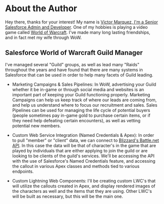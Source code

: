 # About the Author

Hey there, thanks for your interest! My name is [Victor Marquez, I'm a Senior Salesforce Admin and Developer](https://www.linkedin.com/in/victorhmarquez/).
One of my hobbies is playing a video game called [World of Warcraft](https://worldofwarcraft.blizzard.com/en-us/). I've made many long lasting friendships, and in fact met my wife through WoW.

## Salesforce World of Warcraft Guild Manager

I've managed several "Guild" groups, as well as lead many "Raids" throughout the years and have found that there are many systems in Salesforce that can be used in order to help many facets of Guild leading.

- Marketing Campaigns & Sales Pipelines: In WoW, advertising your Guild whether it be in-game or through social media and websites is an important part of keeping your Guild functioning properly. Marketing Campaigns can help us keep track of where our leads are coming from, and help us understand where to focus our recruitment and sales. Sales Pipelines can be used for managing the life cycle of potential buyers (people sometimes pay in-game gold to purchase certain items, or if they need help defeating certain encounters), as well as vetting potential new members.

- Custom Web Service Integration (Named Credentials & Apex): In order to pull "member" or "client" data, we can connect to [Blizzard's Battle.net API](https://develop.battle.net/documentation). In this case the data will be that of character's in the game that are played by individuals that are either applying to join the guild or are looking to be clients of the guild's services. We'll be accessing the API with the use of Salesforce's Named Credentials feature, and accessing the callout in various Apex classes and methods tied to various endpoints.

- Custom Lightning Web Components: I'll be creating custom LWC's that will utilize the callouts created in Apex, and display rendered images of the characters as well and the items that they are using. Other LWC's will be built as necessary, but this will be the main one.